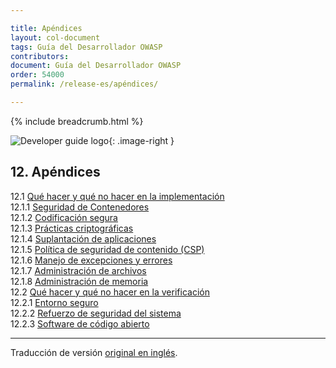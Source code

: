```yaml
---

title: Apéndices
layout: col-document
tags: Guía del Desarrollador OWASP
contributors:
document: Guía del Desarrollador OWASP
order: 54000
permalink: /release-es/apéndices/

---
```


{% include breadcrumb.html %}

<style type="text/css">
.image-right {
  height: 180px;
  display: block;
  margin-left: auto;
  margin-right: auto;
  float: right;
}
</style>

![Developer guide logo](../../assets/images/dg_logo.png "OWASP Developer Guide"){: .image-right }

## 12. Apéndices

12.1 [Qué hacer y qué no hacer en la implementación](01-implementation-dos-donts/toc.md)  
12.1.1 [Seguridad de Contenedores](01-implementation-dos-donts/01-container-security.md)  
12.1.2 [Codificación segura](01-implementation-dos-donts/02-secure-coding.md)  
12.1.3 [Prácticas criptográficas](01-implementation-dos-donts/03-cryptographic-practices.md)  
12.1.4 [Suplantación de aplicaciones](01-implementation-dos-donts/04-application-spoofing.md)  
12.1.5 [Política de seguridad de contenido (CSP)](01-implementation-dos-donts/05-content-security-policy.md)  
12.1.6 [Manejo de excepciones y errores](01-implementation-dos-donts/06-exception-error-handling.md)  
12.1.7 [Administración de archivos](01-implementation-dos-donts/07-file-management.md)  
12.1.8 [Administración de memoria](01-implementation-dos-donts/08-memory-management.md)  
12.2 [Qué hacer y qué no hacer en la verificación](02-verification-dos-donts/toc.md)  
12.2.1 [Entorno seguro](02-verification-dos-donts/01-secure-environment.md)  
12.2.2 [Refuerzo de seguridad del sistema](02-verification-dos-donts/02-system-hardening.md)  
12.2.3 [Software de código abierto](02-verification-dos-donts/03-open-source-software.md)  

----

Traducción de versión [original en inglés][release1400].

[release1400]: https://github.com/OWASP/www-project-developer-guide/blob/main/release/14-appendices/toc.md
